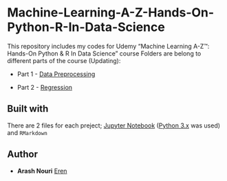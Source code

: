 # Machine-Learning-A-Z-Hands-On-Python-R-In-Data-Science

This repository includes my codes for Udemy “Machine Learning A-Z™: Hands-On Python &amp; R In Data Science” course
Folders are belong to different parts of the course (Updating):
* Part 1 - [Data Preprocessing](https://github.com/arasharn/Machine-Learning-A-Z-Hands-On-Python-R-In-Data-Science/tree/master/Part%201%20-%20Data%20Preprocessing)

* Part 2 - [Regression](https://github.com/arasharn/Machine-Learning-A-Z-Hands-On-Python-R-In-Data-Science/tree/master/Part2%20-%20Regression)

## Built with

There are 2 files for each preject; [Jupyter Notebook](http://jupyter.org) ([Python 3.x](https://www.python.org) was used) and `RMarkdown` 
     
## Author

* **Arash Nouri** [Eren](https://github.com/arasharn)
